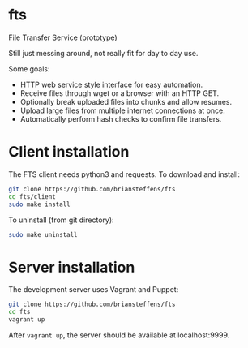 fts
===

File Transfer Service (prototype)

Still just messing around, not really fit for day to day use.

Some goals:
- HTTP web service style interface for easy automation.
- Receive files through wget or a browser with an HTTP GET.
- Optionally break uploaded files into chunks and allow resumes.
- Upload large files from multiple internet connections at once.
- Automatically perform hash checks to confirm file transfers.


Client installation
===================
The FTS client needs python3 and requests. To download and install:
```bash
git clone https://github.com/briansteffens/fts
cd fts/client
sudo make install
```

To uninstall (from git directory):
```bash
sudo make uninstall
```


Server installation
===================
The development server uses Vagrant and Puppet:
```bash
git clone https://github.com/briansteffens/fts
cd fts
vagrant up
```
After `vagrant up`, the server should be available at localhost:9999.

